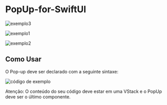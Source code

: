 # PopUp-for-SwiftUI

![exemplo3](https://github.com/emersonmluz/PopUp-for-SwiftUI/assets/111133275/3e2db4fb-8feb-4034-8bbd-52b3e139112f)

![exemplo1](https://github.com/emersonmluz/PopUp-for-SwiftUI/assets/111133275/e9fd08ab-913b-4a2b-bf9b-2572dce11b7a)

![exemplo2](https://github.com/emersonmluz/PopUp-for-SwiftUI/assets/111133275/786fdc30-385a-4418-be0f-0f80b7d0e897)

## Como Usar

O Pop-up deve ser declarado com a seguinte sintaxe:

![código de exemplo](https://github.com/emersonmluz/PopUp-for-SwiftUI/assets/111133275/e9e3e7cb-a97f-4fcc-b71c-0120a7a71ab4)

Atenção: O conteúdo do seu código deve estar em uma VStack e o PopUp deve ser o último componente.
